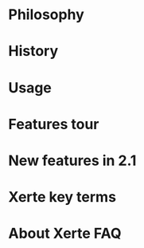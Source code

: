 # Philosophy 
# History 
# Usage 
# Features tour 
# New features in 2.1 
# Xerte key terms 
# About Xerte FAQ 
